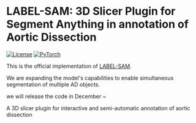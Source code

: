 # LABEL-SAM: 3D Slicer Plugin for Segment Anything in annotation of Aortic Dissection

[![License](https://img.shields.io/badge/License-Apache_2.0-blue.svg)](https://opensource.org/licenses/Apache-2.0) 
<a href="https://pytorch.org/get-started/locally/"><img alt="PyTorch" src="https://img.shields.io/badge/PyTorch-ee4c2c?logo=pytorch&logoColor=white"></a>

This is the official implementation of [LABEL-SAM]().

We are expanding the model's capabilities to enable simultaneous segmentation of multiple AD objects. 

we will release the code in December ~

A 3D slicer plugin for interactive and semi-automatic annotation of aortic dissection
